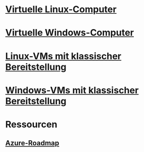 # [Virtuelle Linux-Computer](linux/overview.md)
# [Virtuelle Windows-Computer](windows/overview.md)
# [Linux-VMs mit klassischer Bereitstellung](linux/overview.md?toc=%2fazure%2fvirtual-machines%2flinux%2fclassic%2ftoc.json)
# [Windows-VMs mit klassischer Bereitstellung](windows/overview.md?toc=%2fazure%2fvirtual-machines%2fwindows%2fclassic%2ftoc.json)

# Ressourcen
## [Azure-Roadmap](https://azure.microsoft.com/roadmap/)
